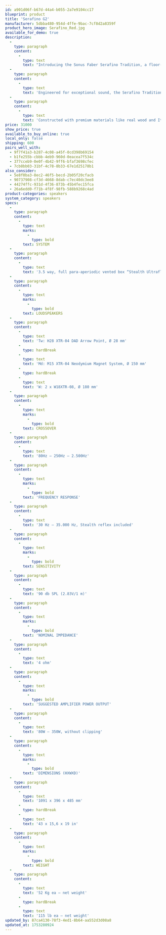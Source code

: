 ```yaml
---
id: a901d06f-b67d-44a4-b055-2a7e9104cc17
blueprint: product
title: 'Serafino G2'
manufacturer: 5dbba480-954d-4ffe-9bac-7cf8d2a8359f
product_hero_image: Serafino_Red.jpg
available_for_demo: true
description:
  -
    type: paragraph
    content:
      -
        type: text
        text: "Introducing the Sonus Faber Serafino Tradition, a floor-standing speaker that combines the timeless elegance of Italian design with the pinnacle of acoustic performance. Part of the prestigious Homage Tradition series, the Serafino Tradition exemplifies Sonus Faber's dedication to fusing superior sound quality with breathtaking design."
  -
    type: paragraph
    content:
      -
        type: text
        text: 'Engineered for exceptional sound, the Serafino Tradition features an advanced loudspeaker system that delivers a rich, detailed soundstage. From classical to contemporary music, these speakers offer depth and vibrancy to any auditory experience.'
  -
    type: paragraph
    content:
      -
        type: text
        text: 'Constructed with premium materials like real wood and Italian leather, the Serafino Tradition is not only an auditory marvel but a visual masterpiece. The luxurious and elegant design embodies the craftsmanship and style iconic to Italian tradition.'
price: 31000
show_price: true
available_to_buy_online: true
local_only: false
shipping: 600
pairs_well_with:
  - 9f7f41a3-b287-4c08-a45f-0cd398b69154
  - b1fe255b-cbbb-4eb9-960d-0eacea7f534c
  - 377cceb9-0e0f-4b42-9ff6-bfaf3698cfec
  - 7cb8bb03-31bf-4c78-8b33-67e1d25178b1
also_consider:
  - 5e8f0ba3-8ec2-46f5-becd-2b05f20cfacb
  - 90737908-cf3d-4668-8dab-c7ec40dc3ee8
  - 44274ffc-931d-4f36-873b-45b4fec15fca
  - 26a6edd0-f71b-4f8f-98fb-588b9268c4ad
product-categories: speakers
system_category: speakers
specs:
  -
    type: paragraph
    content:
      -
        type: text
        marks:
          -
            type: bold
        text: SYSTEM
  -
    type: paragraph
    content:
      -
        type: text
        text: '3.5 way, full para-aperiodic vented box “Stealth Ultraflex” system and “Zero Vibration Transmission” technology'
  -
    type: paragraph
    content:
      -
        type: text
        marks:
          -
            type: bold
        text: LOUDSPEAKERS
  -
    type: paragraph
    content:
      -
        type: text
        text: 'Tw: H28 XTR-04 DAD Arrow Point, Ø 28 mm'
      -
        type: hardBreak
      -
        type: text
        text: 'Md: M15 XTR-04 Neodymium Magnet System, Ø 150 mm'
      -
        type: hardBreak
      -
        type: text
        text: 'W: 2 x W18XTR-08, Ø 180 mm'
  -
    type: paragraph
    content:
      -
        type: text
        marks:
          -
            type: bold
        text: CROSSOVER
  -
    type: paragraph
    content:
      -
        type: text
        text: '80Hz – 250Hz – 2.500Hz'
  -
    type: paragraph
    content:
      -
        type: text
        marks:
          -
            type: bold
        text: 'FREQUENCY RESPONSE'
  -
    type: paragraph
    content:
      -
        type: text
        text: '30 Hz – 35.000 Hz, Stealth reflex included'
  -
    type: paragraph
    content:
      -
        type: text
        marks:
          -
            type: bold
        text: SENSITIVITY
  -
    type: paragraph
    content:
      -
        type: text
        text: '90 db SPL (2.83V/1 m)'
  -
    type: paragraph
    content:
      -
        type: text
        marks:
          -
            type: bold
        text: 'NOMINAL IMPEDANCE'
  -
    type: paragraph
    content:
      -
        type: text
        text: '4 ohm'
  -
    type: paragraph
    content:
      -
        type: text
        marks:
          -
            type: bold
        text: 'SUGGESTED AMPLIFIER POWER OUTPUT'
  -
    type: paragraph
    content:
      -
        type: text
        text: '80W – 350W, without clipping'
  -
    type: paragraph
    content:
      -
        type: text
        marks:
          -
            type: bold
        text: 'DIMENSIONS (HXWXD)'
  -
    type: paragraph
    content:
      -
        type: text
        text: '1091 x 396 x 485 mm'
      -
        type: hardBreak
      -
        type: text
        text: '43 x 15,6 x 19 in'
  -
    type: paragraph
    content:
      -
        type: text
        marks:
          -
            type: bold
        text: WEIGHT
  -
    type: paragraph
    content:
      -
        type: text
        text: '52 Kg ea – net weight'
      -
        type: hardBreak
      -
        type: text
        text: '115 lb ea – net weight'
updated_by: 87ca4130-78f3-4ed1-8b64-aa552d3d08a8
updated_at: 1753280924
---
```

